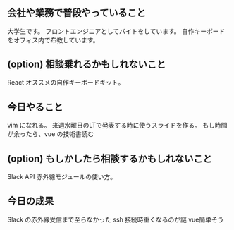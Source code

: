 # <shinzooon>

## 会社や業務で普段やっていること
大学生です。
フロントエンジニアとしてバイトをしています。
自作キーボードをオフィス内で布教しています。

## (option) 相談乗れるかもしれないこと
React
オススメの自作キーボードキット。

## 今日やること
vim になれる。
来週水曜日のLTで発表する時に使うスライドを作る。
もし時間が余ったら、vue の技術書読む

## (option) もしかしたら相談するかもしれないこと
Slack API
赤外線モジュールの使い方。

## 今日の成果
Slack の赤外線受信まで至らなかった
ssh 接続時重くなるのが謎
vue簡単そう